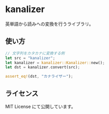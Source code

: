 # kanalizer

英単語から読みへの変換を行うライブラリ。

## 使い方

```rust
// 文字列をカタカナに変換する例
let src = "kanalizer";
let kanalizer = kanalizer::Kanalizer::new();
let dst = kanalizer.convert(src);

assert_eq!(dst, "カナライザー");
```

## ライセンス

MIT License にて公開しています。
